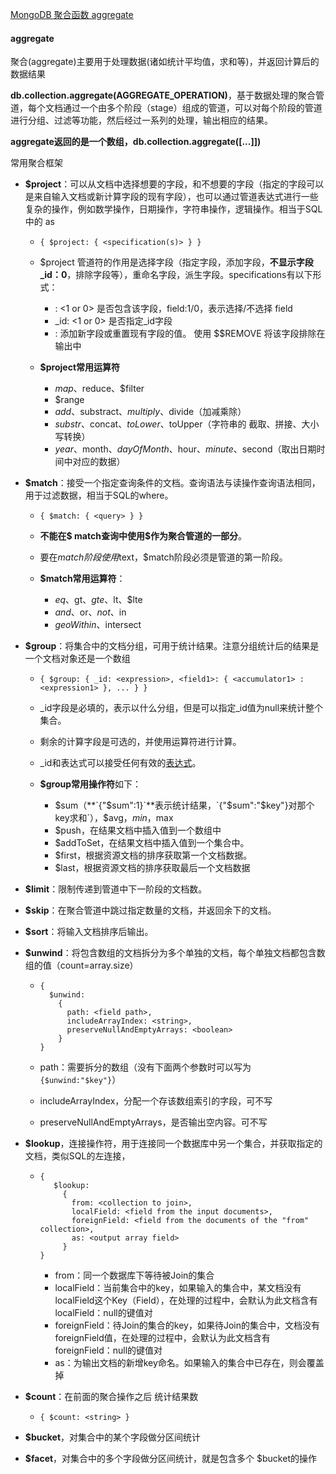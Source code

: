 [MongoDB 聚合函数 aggregate](https://www.cnblogs.com/yjh1995/p/14164204.html)

#### aggregate

聚合(aggregate)主要用于处理数据(诸如统计平均值，求和等)，并返回计算后的数据结果

**db.collection.aggregate(AGGREGATE_OPERATION)**，基于数据处理的聚合管道，每个文档通过一个由多个阶段（stage）组成的管道，可以对每个阶段的管道进行分组、过滤等功能，然后经过一系列的处理，输出相应的结果。

**aggregate返回的是一个数组，db.collection.aggregate([...]])**

常用聚合框架

- **$project**：可以从文档中选择想要的字段，和不想要的字段（指定的字段可以是来自输入文档或新计算字段的现有字段），也可以通过管道表达式进行一些复杂的操作，例如数学操作，日期操作，字符串操作，逻辑操作。相当于SQL中的 as

  - ```
    { $project: { <specification(s)> } }
    ```

  - $project 管道符的作用是选择字段（指定字段，添加字段，**不显示字段 _id：0**，排除字段等），重命名字段，派生字段。specifications有以下形式：

    - <field>: <1 or 0> 是否包含该字段，field:1/0，表示选择/不选择 field
    - _id: <1 or 0> 是否指定_id字段
    - <field>: <expression> 添加新字段或重置现有字段的值。 使用 $$REMOVE 将该字段排除在输出中

  - **$project常用运算符**

    - $map、$reduce、$filter
    - $range
    - $add、$substract、$multiply、$divide（加减乘除）
    - $substr、$concat、$toLower、$toUpper（字符串的 截取、拼接、大小写转换）
    - $year、$month、$dayOfMonth、$hour、$minute、$second（取出日期时间中对应的数据）

- **$match**：接受一个指定查询条件的文档。查询语法与读操作查询语法相同，用于过滤数据，相当于SQL的where。

  - ```
    { $match: { <query> } }
    ```

  - **不能在$ match查询中使用$作为聚合管道的一部分**。

  - 要在$match阶段使用$text，$match阶段必须是管道的第一阶段。

  - **$match常用运算符**：

    - $eq、$gt、$gte、$lt、$lte
    - $and、$or、$not、$in
    - $geoWithin、$intersect

- **$group**：将集合中的文档分组，可用于统计结果。注意分组统计后的结果是一个文档对象还是一个数组

  - ```
    { $group: { _id: <expression>, <field1>: { <accumulator1> : <expression1> }, ... } }
    ```

  - _id字段是必填的，表示以什么分组，但是可以指定_id值为null来统计整个集合。

  - 剩余的计算字段是可选的，并使用<accumulator>运算符进行计算。

  - _id和<accumulator>表达式可以接受任何有效的[表达式](https://docs.mongodb.com/manual/meta/aggregation-quick-reference/#aggregation-expressions)。

  - **$group常用操作符**如下：

    - $sum（**`{"$sum":1}`**表示统计结果，`{"$sum":"$key"}对那个key求和`），$avg，$min，$max
    - $push，在结果文档中插入值到一个数组中
    - $addToSet，在结果文档中插入值到一个集合中。
    - $first，根据资源文档的排序获取第一个文档数据。
    - $last，根据资源文档的排序获取最后一个文档数据

- **$limit**：限制传递到管道中下一阶段的文档数。

- **$skip**：在聚合管道中跳过指定数量的文档，并返回余下的文档。

- **$sort**：将输入文档排序后输出。

- **$unwind**：将包含数组的文档拆分为多个单独的文档，每个单独文档都包含数组的值（count=array.size）

  - ```
    {
      $unwind:
        {
          path: <field path>,
          includeArrayIndex: <string>,
          preserveNullAndEmptyArrays: <boolean>
        }
    }
    ```

  - path：需要拆分的数组（没有下面两个参数时可以写为 `{$unwind:"$key"}`）

  - includeArrayIndex，分配一个存该数组索引的字段，可不写

  - preserveNullAndEmptyArrays，是否输出空内容。可不写

- **$lookup**，连接操作符，用于连接同一个数据库中另一个集合，并获取指定的文档，类似SQL的左连接，

  - ```
    {
       $lookup:
         {
           from: <collection to join>,
           localField: <field from the input documents>,
           foreignField: <field from the documents of the "from" collection>,
           as: <output array field>
         }
    }
    ```

    - from：同一个数据库下等待被Join的集合
    - localField：当前集合中的key，如果输入的集合中，某文档没有 localField这个Key（Field），在处理的过程中，会默认为此文档含有 localField：null的键值对
    - foreignField：待Join的集合的key，如果待Join的集合中，文档没有foreignField值，在处理的过程中，会默认为此文档含有 foreignField：null的键值对
    - as：为输出文档的新增key命名。如果输入的集合中已存在，则会覆盖掉

- **$count**：在前面的聚合操作之后 统计结果数

  - ```
    { $count: <string> }
    ```

- **$bucket**，对集合中的某个字段做分区间统计

- **$facet**，对集合中的多个字段做分区间统计，就是包含多个 $bucket的操作